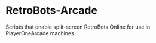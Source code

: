 # RetroBots-Arcade
Scripts that enable split-screen RetroBots Online for use in PlayerOneArcade machines
